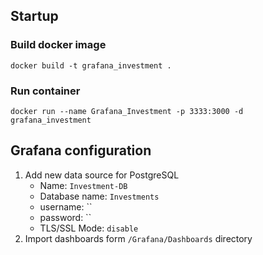 ## Startup
### Build docker image
    docker build -t grafana_investment .

### Run container
    docker run --name Grafana_Investment -p 3333:3000 -d grafana_investment

## Grafana configuration
1. Add new data source for PostgreSQL
   - Name: `Investment-DB`
   - Database name: `Investments`
   - username: ``
   - password: ``
   - TLS/SSL Mode: `disable` 
2. Import dashboards form `/Grafana/Dashboards` directory